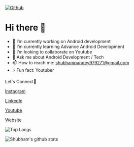 
[![Github](https://img.shields.io/github/followers/1902shubh?label=Follow&style=social)](https://github.com/1902shubh)

# Hi there 👋

<!--
**1902shubh/1902shubh** is a ✨ _special_ ✨ repository because its `README.md` (this file) appears on your GitHub profile.

-->

- 🔭 I’m currently working on Android development
- 🌱 I’m currently learning Advance Android Development
- 👯 I’m looking to collaborate on Youtube 
- 💬 Ask me about Android Development / Tech 
- 📫 How to reach me: shubhampandey979271@gmail.com
- ⚡ Fun fact: Youtuber

Let's Connect📌

[Instagram](https://www.instagram.com/1902shubh/)

[LinkedIn](https://www.linkedin.com/in/1902shubh/)

[Youtube](https://www.youtube.com/papayacoders) 

[Website](https://papayacoders.in/)

![Top Langs](https://github-readme-stats.vercel.app/api/top-langs/?username=1902shubh&theme=tokyonight)

![Shubham's github stats](https://github-readme-stats.vercel.app/api?username=1902shubh&show_icons=true&theme=tokyonight)
